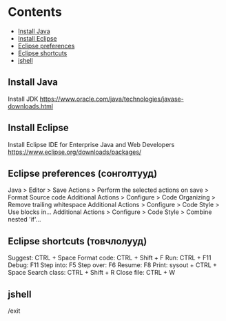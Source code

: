 # Contents
* [Install Java](#Install-Java)
* [Install Eclipse](#Install-Eclipse)
* [Eclipse preferences](#Eclipse-preferences-(сонголтууд))
* [Eclipse shortcuts](#Eclipse-shortcuts-(товчлолууд))
* [jshell](#jshell)

## Install Java
Install JDK
https://www.oracle.com/java/technologies/javase-downloads.html

## Install Eclipse
Install Eclipse IDE for Enterprise Java and Web Developers
https://www.eclipse.org/downloads/packages/

## Eclipse preferences (сонголтууд)
Java > Editor > Save Actions > Perform the selected actions on save > Format Source code
Additional Actions > Configure > Code Organizing > Remove trailing whitespace
Additional Actions > Configure > Code Style > Use blocks in...
Additional Actions > Configure > Code Style > Combine nested 'if'... 

## Eclipse shortcuts (товчлолууд)
Suggest: CTRL + Space
Format code: CTRL + Shift + F
Run: CTRL + F11
Debug: F11
Step into: F5
Step over: F6
Resume: F8
Print: sysout + CTRL + Space
Search class: CTRL + Shift + R
Close file: CTRL + W

## jshell
/exit
